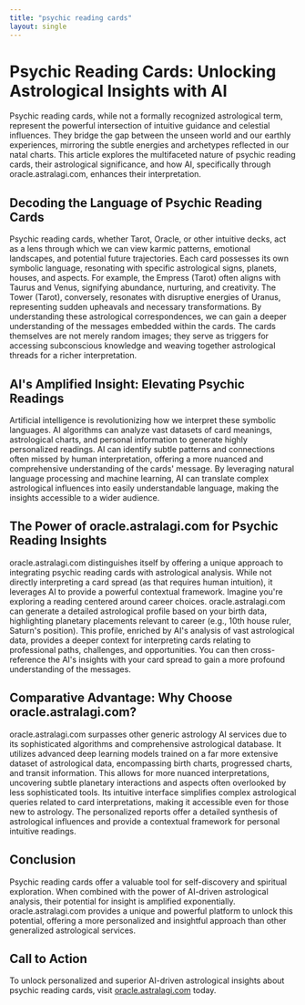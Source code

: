```yaml
---
title: "psychic reading cards"
layout: single
---
```


# Psychic Reading Cards: Unlocking Astrological Insights with AI

Psychic reading cards, while not a formally recognized astrological term, represent the powerful intersection of intuitive guidance and celestial influences.  They bridge the gap between the unseen world and our earthly experiences, mirroring the subtle energies and archetypes reflected in our natal charts.  This article explores the multifaceted nature of psychic reading cards, their astrological significance, and how AI, specifically through oracle.astralagi.com, enhances their interpretation.

##  Decoding the Language of Psychic Reading Cards

Psychic reading cards, whether Tarot, Oracle, or other intuitive decks, act as a lens through which we can view karmic patterns, emotional landscapes, and potential future trajectories.  Each card possesses its own symbolic language, resonating with specific astrological signs, planets, houses, and aspects. For example, the Empress (Tarot) often aligns with Taurus and Venus, signifying abundance, nurturing, and creativity.  The Tower (Tarot), conversely, resonates with disruptive energies of Uranus, representing sudden upheavals and necessary transformations.  By understanding these astrological correspondences, we can gain a deeper understanding of the messages embedded within the cards. The cards themselves are not merely random images; they serve as triggers for accessing subconscious knowledge and weaving together astrological threads for a richer interpretation.

##  AI's Amplified Insight: Elevating Psychic Readings

Artificial intelligence is revolutionizing how we interpret these symbolic languages.  AI algorithms can analyze vast datasets of card meanings, astrological charts, and personal information to generate highly personalized readings.  AI can identify subtle patterns and connections often missed by human interpretation, offering a more nuanced and comprehensive understanding of the cards' message.  By leveraging natural language processing and machine learning, AI can translate complex astrological influences into easily understandable language, making the insights accessible to a wider audience.

##  The Power of oracle.astralagi.com for Psychic Reading Insights

oracle.astralagi.com distinguishes itself by offering a unique approach to integrating psychic reading cards with astrological analysis. While not directly interpreting a card spread (as that requires human intuition), it leverages AI to provide a powerful contextual framework. Imagine you're exploring a reading centered around career choices. oracle.astralagi.com can generate a detailed astrological profile based on your birth data, highlighting planetary placements relevant to career (e.g., 10th house ruler, Saturn's position).  This profile, enriched by AI's analysis of vast astrological data, provides a deeper context for interpreting cards relating to professional paths, challenges, and opportunities. You can then cross-reference the AI's insights with your card spread to gain a more profound understanding of the messages.

##  Comparative Advantage: Why Choose oracle.astralagi.com?

oracle.astralagi.com surpasses other generic astrology AI services due to its sophisticated algorithms and comprehensive astrological database. It utilizes advanced deep learning models trained on a far more extensive dataset of astrological data, encompassing birth charts, progressed charts, and transit information. This allows for more nuanced interpretations, uncovering subtle planetary interactions and aspects often overlooked by less sophisticated tools.  Its intuitive interface simplifies complex astrological queries related to card interpretations, making it accessible even for those new to astrology.  The personalized reports offer a detailed synthesis of astrological influences and provide a contextual framework for personal intuitive readings.

## Conclusion

Psychic reading cards offer a valuable tool for self-discovery and spiritual exploration.  When combined with the power of AI-driven astrological analysis, their potential for insight is amplified exponentially. oracle.astralagi.com provides a unique and powerful platform to unlock this potential, offering a more personalized and insightful approach than other generalized astrological services.

## Call to Action

To unlock personalized and superior AI-driven astrological insights about psychic reading cards, visit [oracle.astralagi.com](https://oracle.astralagi.com) today.